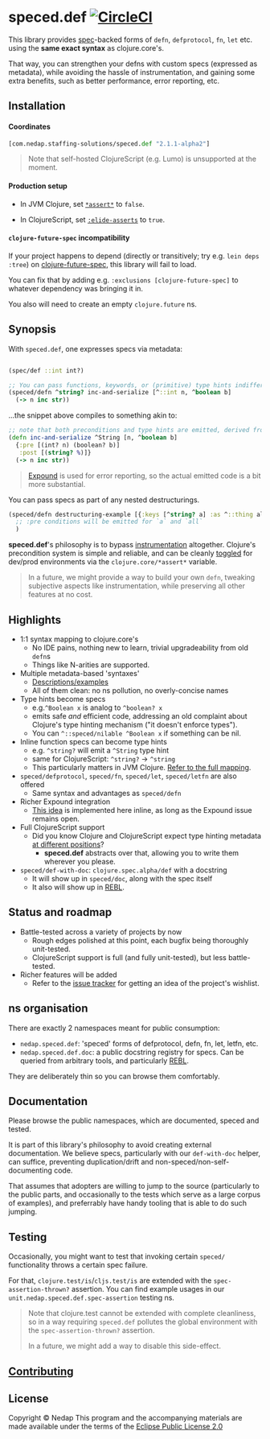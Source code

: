 # speced.def [![CircleCI](https://circleci.com/gh/nedap/speced.def.svg?style=svg&circle-token=5895f9f338cb751d2c2e8a24844d82e21228190e)](https://circleci.com/gh/nedap/speced.def)

This library provides [spec](https://github.com/clojure/spec.alpha)-backed forms of `defn`, `defprotocol`, `fn`, `let` etc. using the **same exact syntax** as clojure.core's.

That way, you can strengthen your defns with custom specs (expressed as metadata), while avoiding the hassle of instrumentation, and gaining some extra benefits, such as better performance, error reporting, etc.

## Installation

#### Coordinates

```clojure
[com.nedap.staffing-solutions/speced.def "2.1.1-alpha2"]
```

> Note that self-hosted ClojureScript (e.g. Lumo) is unsupported at the moment.

#### Production setup

* In JVM Clojure, set [`*assert*`](https://github.com/technomancy/leiningen/blob/9981ae9086a352caf13a42bff4a7e43faa850452/sample.project.clj#L286) to `false`.

* In ClojureScript, set [`:elide-asserts`](https://clojurescript.org/reference/compiler-options#elide-asserts) to `true`.

#### `clojure-future-spec` incompatibility

If your project happens to depend (directly or transitively; try e.g. `lein deps :tree`) on [clojure-future-spec](https://github.com/tonsky/clojure-future-spec), this library will fail to load.

You can fix that by adding e.g. `:exclusions [clojure-future-spec]` to whatever dependency was bringing it in.

You also will need to create an empty `clojure.future` ns.

## Synopsis

With `speced.def`, one expresses specs via metadata:

```clojure

(spec/def ::int int?)

;; You can pass functions, keywords, or (primitive) type hints indifferently, as metadata:
(speced/defn ^string? inc-and-serialize [^::int n, ^boolean b]
  (-> n inc str))
```

...the snippet above compiles to something akin to:

```clojure
;; note that both preconditions and type hints are emitted, derived from the specs
(defn inc-and-serialize ^String [n, ^boolean b]
  {:pre [(int? n) (boolean? b)]
   :post [(string? %)]}
  (-> n inc str))
```

> [Expound](https://github.com/bhb/expound) is used for error reporting, so the actual emitted code is a bit more substantial.

You can pass specs as part of any nested destructurings.  

```clojure
(speced/defn destructuring-example [{:keys [^string? a] :as ^::thing all}]
  ;; :pre conditions will be emitted for `a` and `all`
  )
```

**speced.def**'s philosophy is to bypass [instrumentation](https://clojure.org/guides/spec#_instrumentation_and_testing) altogether. Clojure's precondition system is simple and reliable, and can be cleanly [toggled](https://github.com/technomancy/leiningen/blob/18a316e1c116295555a77ce77a0d8f5971bc16f7/sample.project.clj#L286) for dev/prod environments via the `clojure.core/*assert*` variable.

> In a future, we might provide a way to build your own `defn`, tweaking subjective aspects like instrumentation, while preserving all other features at no cost.

## Highlights

* 1:1 syntax mapping to clojure.core's
  * No IDE pains, nothing new to learn, trivial upgradeability from old `defn`s
  * Things like N-arities are supported.
* Multiple metadata-based 'syntaxes'
  * [Descriptions/examples](https://github.com/nedap/speced.def/blob/master/src/nedap/speced/def/specs.cljc)
  * All of them clean: no ns pollution, no overly-concise names
* Type hints become specs
  *  e.g.`^Boolean x` is analog to `^boolean? x`
    * emits safe _and_ efficient code, addressing an old complaint about Clojure's type hinting mechanism ("it doesn't enforce types").
    * You can `^::speced/nilable ^Boolean x` if something can be nil.
* Inline function specs can become type hints
  * e.g. `^string?` will emit a `^String` type hint
  * same for ClojureScript: `^string?` -> `^string`
  * This particularly matters in JVM Clojure. [Refer to the full mapping](https://github.com/nedap/speced.def/blob/8dac678f498fc3a77ab7cc13e5a1b3d965221735/src/nedap/utils/spec/impl/parsing.cljc#L42).
* `speced/defprotocol`, `speced/fn`, `speced/let`, `speced/letfn` are also offered
  * Same syntax and advantages as `speced/defn`
* Richer Expound integration
  * [This idea](https://github.com/bhb/expound/issues/148) is implemented here inline, as long as the Expound issue remains open.
* Full ClojureScript support
  * Did you know Clojure and ClojureScript expect type hinting metadata [at different positions](https://git.io/fjuk7)?
    * **speced.def** abstracts over that, allowing you to write them wherever you please.
* `speced/def-with-doc`: `clojure.spec.alpha/def` with a docstring
  * It will show up in `speced/doc`, along with the spec itself
  * It also will show up in [REBL](https://github.com/cognitect-labs/REBL-distro).

## Status and roadmap

* Battle-tested across a variety of projects by now
  * Rough edges polished at this point, each bugfix being thoroughly unit-tested.
  * ClojureScript support is full (and fully unit-tested), but less battle-tested.
* Richer features will be added 
  * Refer to the [issue tracker](https://github.com/nedap/speced.def/issues) for getting an idea of the project's wishlist.

## ns organisation

There are exactly 2 namespaces meant for public consumption:

* `nedap.speced.def`: 'speced' forms of defprotocol, defn, fn, let, letfn, etc.
* `nedap.speced.def.doc`: a public docstring registry for specs. Can be queried from arbitrary tools, and particularly [REBL](https://github.com/cognitect-labs/REBL-distro).

They are deliberately thin so you can browse them comfortably.

## Documentation

Please browse the public namespaces, which are documented, speced and tested.

It is part of this library's philosophy to avoid creating external documentation. We believe specs, particularly with our `def-with-doc` helper, can suffice, preventing duplication/drift and non-speced/non-self-documenting code.

That assumes that adopters are willing to jump to the source (particularly to the public parts, and occasionally to the tests which serve as a large corpus of examples), and preferrably have handy tooling that is able to do such jumping.

## Testing

Occasionally, you might want to test that invoking certain `speced/` functionality throws a certain spec failure.

For that, `clojure.test/is`/`cljs.test/is` are extended with the `spec-assertion-thrown?` assertion. You can find example usages in our `unit.nedap.speced.def.spec-assertion` testing ns. 

> Note that clojure.test cannot be extended with complete cleanliness, so in a way requiring `speced.def` pollutes the global environment with the `spec-assertion-thrown?` assertion.
>
> In a future, we might add a way to disable this side-effect.

## [Contributing](https://github.com/nedap/speced.def/blob/master/.github/contributing.md)

## License

Copyright © Nedap
This program and the accompanying materials are made available under the terms of the [Eclipse Public License 2.0](https://www.eclipse.org/legal/epl-2.0)
